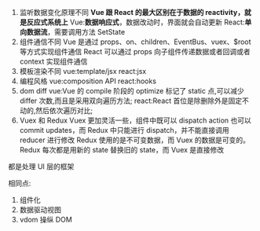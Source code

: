 1. 监听数据变化原理不同
   **Vue 跟 React 的最大区别在于数据的 reactivity，就是反应式系统上**
   Vue:**数据响应式**，数据改动时，界面就会自动更新
   React:**单向数据流**，需要调用方法 SetState
2. 组件通信不同
   Vue 是通过 props、on、children、EventBus、vuex、$root 等方式实现组件通信
   React 可以通过 props 向子组件传递数据或者回调或者 context 实现组件通信
3. 模板渲染不同
   vue:template/jsx
   react:jsx
4. 编程风格
   vue:composition API
   react:hooks
5. dom diff
   vue:Vue 的 compile 阶段的 optimize 标记了 static 点,可以减少 differ 次数,而且是采用双向遍历方法;
   react:React 首位是除删除外是固定不动的,然后依次遍历对比;
6. Vuex 和 Redux
   Vuex 更加灵活一些，组件中既可以 dispatch action 也可以 commit updates，而 Redux 中只能进行 dispatch，并不能直接调用 reducer 进行修改
   Redux 使用的是不可变数据，而 Vuex 的数据是可变的。Redux 每次都是用新的 state 替换旧的 state，而 Vuex 是直接修改

都是处理 UI 层的框架

相同点:

1. 组件化
2. 数据驱动视图
3. vdom 操纵 DOM
